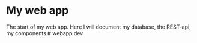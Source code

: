 # My web app
The start of my web app. Here I will document my database, the REST-api, my components.#   w e b a p p . d e v  
 